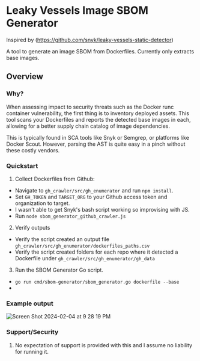 # Leaky Vessels Image SBOM Generator

Inspired by (https://github.com/snyk/leaky-vessels-static-detector)


A tool to generate an image SBOM from Dockerfiles. Currently only extracts base images.

## Overview

### Why?

When assessing impact to security threats such as the Docker runc container vulnerability, the first thing is to inventory deployed assets. This tool scans your Dockerfiles and reports the detected base images in each, allowing for a better supply chain catalog of image dependencies.

This is typically found in SCA tools like Snyk or Semgrep, or platforms like Docker Scout. However, parsing the AST is quite easy in a pinch without these costly vendors.

### Quickstart


1. Collect Dockerfiles from Github:
  - Navigate to `gh_crawler/src/gh_enumerator` and run `npm install`. 
  - Set `GH_TOKEN` and `TARGET_ORG` to your Github access token and organization to target.
  - I wasn't able to get Snyk's bash script working so improvising with JS.
  - Run `node sbom_generator_github_crawler.js`
2. Verify outputs
  - Verify the script created an output file `gh_crawler/src/gh_enumerator/dockerfiles_paths.csv`
  - Verify the script created folders for each repo where it detected a Dockerfile under `gh_crawler/src/gh_enumerator/gh_data`

3. Run the SBOM Generator Go script.
  - `go run cmd/sbom-generator/sbom_generator.go dockerfile --base`
  - 
### Example output
![Screen Shot 2024-02-04 at 9 28 19 PM](https://github.com/cjfit/leaky-vessels-sbom-generator/assets/7490790/a92dd435-546e-4121-bf3c-0337dba59ad5)


### Support/Security

1. No expectation of support is provided with this and I assume no liability for running it.

